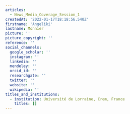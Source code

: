 ```yaml
---
articles:
  - News_Media_Coverage_Session_1
createdAt: '2022-01-17T18:18:56.540Z'
firstname: 'Angeliki'
lastname: Monnier
picture: ''
picture_copyright: ''
reference: ''
social_channels:
  google_scholar: ''
  instagram: ''
  linkedin: ''
  mendeley: ''
  orcid_id: ''
  researchgate: ''
  twitter: ''
  website: ''
  wikipedia: ''
titles_and_institutions:
  - institution: Université de Lorraine, Crem, France
    titles: []
---
```

